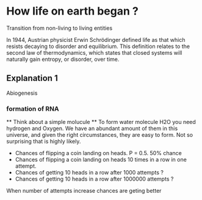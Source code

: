 # How life on earth began ?
Transition from non-living to living entities

In 1944, Austrian physicist Erwin Schrödinger defined life as that which resists decaying to disorder and equilibrium. This definition relates to the second law of thermodynamics, which states that closed systems will naturally gain entropy, or disorder, over time.

## Explanation 1 
Abiogenesis

### formation of RNA

** Think about a simple molucule **
To form water molecule H2O you need hydrogen and Oxygen. We have an abundant amount of them in this universe, and given the right circumstances, they are easy to form. Not so surprising that is highly likely. 

- Chances of flipping a coin landing on heads.  P = 0.5. 50% chance
- Chances of flipping a coin landing on heads 10 times in a row in one attempt. 
- Chances of getting 10 heads in a row after 1000 attempts ?
- Chances of getting 10 heads in a row after 1000000 attempts ?

When number of attempts increase chances are geting better



